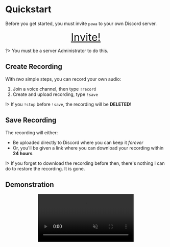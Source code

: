 # Quickstart

Before you get started, you must invite `pawa` to your own Discord server.

<div style="text-align: center;">
  <a class="button" style="font-size: 2.05rem;" href="https://discordapp.com/oauth2/authorize?client_id=338897906524225538&scope=bot&permissions=101731328">Invite!</a>
</div>

?> You must be a server Administrator to do this.

## Create Recording

With _two_ simple steps, you can record your own audio:

1. Join a voice channel, then type `!record`
1. Create and upload recording, type `!save`

!> If you `!stop` before `!save`, the recording will be **DELETED**!

## Save Recording

The recording will either:

* Be uploaded directly to Discord where you can keep it _forever_
* Or, you'll be given a link where you can download your recording within **24 hours**

!> If you forget to download the recording before then, there's nothing I can do to restore the recording. It is gone.

## Demonstration

<div align="center">
  <video loop muted controls>
    <source src="_media/pawa-howto.webm" type="video/webm">
    <source src="_media/pawa-howto.mp4" type="video/mp4">
  </video>
</div>

